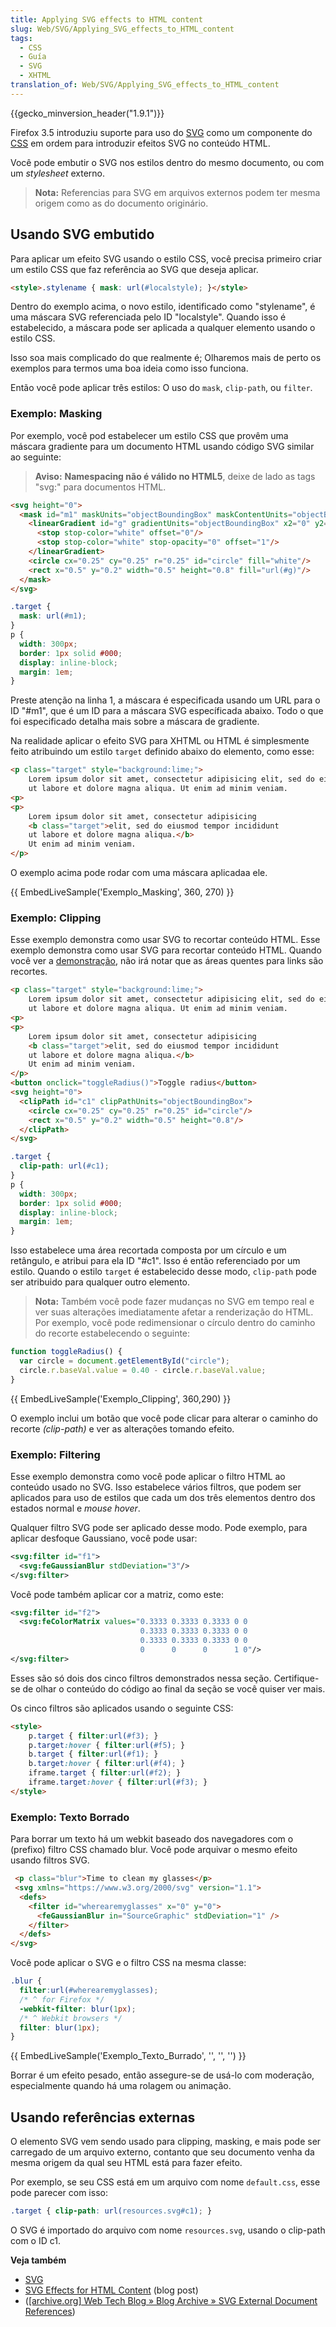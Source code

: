 ```yaml
---
title: Applying SVG effects to HTML content
slug: Web/SVG/Applying_SVG_effects_to_HTML_content
tags:
  - CSS
  - Guía
  - SVG
  - XHTML
translation_of: Web/SVG/Applying_SVG_effects_to_HTML_content
---
```

{{gecko_minversion_header("1.9.1")}}

Firefox 3.5 introduziu suporte para uso do [SVG](/pt-BR/docs/SVG) como um componente do [CSS](/pt-BR/docs/Web/CSS) em ordem para introduzir efeitos SVG no conteúdo HTML.

Você pode embutir o SVG nos estilos dentro do mesmo documento, ou com um _stylesheet_ externo.

> **Nota:** Referencias para SVG em arquivos externos podem ter mesma origem como as do documento originário.

## Usando SVG embutido

Para aplicar um efeito SVG usando o estilo CSS, você precisa primeiro criar um estilo CSS que faz referência ao SVG que deseja aplicar.

```html
<style>.stylename { mask: url(#localstyle); }</style>
```

Dentro do exemplo acima, o novo estilo, identificado como "stylename", é uma máscara SVG referenciada pelo ID "localstyle". Quando isso é estabelecido, a máscara pode ser aplicada a qualquer elemento usando o estilo CSS.

Isso soa mais complicado do que realmente é; Olharemos mais de perto os exemplos para termos uma boa ideia como isso funciona.

Então você pode aplicar três estilos: O uso do `mask`, `clip-path`, ou `filter`.

### Exemplo: Masking

Por exemplo, você pod estabelecer um estilo CSS que provêm uma máscara gradiente para um documento HTML usando código SVG similar ao seguinte:

> **Aviso:** **Namespacing não é válido no HTML5**, deixe de lado as tags "svg:" para documentos HTML.

```html
<svg height="0">
  <mask id="m1" maskUnits="objectBoundingBox" maskContentUnits="objectBoundingBox">
    <linearGradient id="g" gradientUnits="objectBoundingBox" x2="0" y2="1">
      <stop stop-color="white" offset="0"/>
      <stop stop-color="white" stop-opacity="0" offset="1"/>
    </linearGradient>
    <circle cx="0.25" cy="0.25" r="0.25" id="circle" fill="white"/>
    <rect x="0.5" y="0.2" width="0.5" height="0.8" fill="url(#g)"/>
  </mask>
</svg>
```

```css
.target {
  mask: url(#m1);
}
p {
  width: 300px;
  border: 1px solid #000;
  display: inline-block;
  margin: 1em;
}
```

Preste atenção na linha 1, a máscara é especificada usando um URL para o ID "#m1", que é um ID para a máscara SVG específicada abaixo. Todo o que foi especificado detalha mais sobre a máscara de gradiente.

Na realidade aplicar o efeito SVG para XHTML ou HTML é simplesmente feito atribuindo um estilo `target` definido abaixo do elemento, como esse:

```html
<p class="target" style="background:lime;">
    Lorem ipsum dolor sit amet, consectetur adipisicing elit, sed do eiusmod tempor incididunt
    ut labore et dolore magna aliqua. Ut enim ad minim veniam.
<p>
<p>
    Lorem ipsum dolor sit amet, consectetur adipisicing
    <b class="target">elit, sed do eiusmod tempor incididunt
    ut labore et dolore magna aliqua.</b>
    Ut enim ad minim veniam.
</p>
```

O exemplo acima pode rodar com uma máscara aplicadaa ele.

{{ EmbedLiveSample('Exemplo_Masking', 360, 270) }}

### Exemplo: Clipping

Esse exemplo demonstra como usar SVG to recortar conteúdo HTML. Esse exemplo demonstra como usar SVG para recortar conteúdo HTML. Quando você ver a [demonstração](/@api/deki/files/3214/=clipdemo.xhtml), não irá notar que as áreas quentes para links são recortes.

```html
<p class="target" style="background:lime;">
    Lorem ipsum dolor sit amet, consectetur adipisicing elit, sed do eiusmod tempor incididunt
    ut labore et dolore magna aliqua. Ut enim ad minim veniam.
<p>
<p>
    Lorem ipsum dolor sit amet, consectetur adipisicing
    <b class="target">elit, sed do eiusmod tempor incididunt
    ut labore et dolore magna aliqua.</b>
    Ut enim ad minim veniam.
</p>
<button onclick="toggleRadius()">Toggle radius</button>
<svg height="0">
  <clipPath id="c1" clipPathUnits="objectBoundingBox">
    <circle cx="0.25" cy="0.25" r="0.25" id="circle"/>
    <rect x="0.5" y="0.2" width="0.5" height="0.8"/>
  </clipPath>
</svg>
```

```css
.target {
  clip-path: url(#c1);
}
p {
  width: 300px;
  border: 1px solid #000;
  display: inline-block;
  margin: 1em;
}
```

Isso estabelece uma área recortada composta por um círculo e um retângulo, e atribui para ela ID "#c1". Isso é então referenciado por um estilo. Quando o estilo `target` é estabelecido desse modo, `clip-path` pode ser atribuido para qualquer outro elemento.

> **Nota:** Também você pode fazer mudanças no SVG em tempo real e ver suas alterações imediatamente afetar a renderização do HTML. Por exemplo, você pode redimensionar o círculo dentro do caminho do recorte estabelecendo o seguinte:

```js
function toggleRadius() {
  var circle = document.getElementById("circle");
  circle.r.baseVal.value = 0.40 - circle.r.baseVal.value;
}
```

{{ EmbedLiveSample('Exemplo_Clipping', 360,290) }}

O exemplo inclui um botão que você pode clicar para alterar o caminho do recorte _(clip-path)_ e ver as alterações tomando efeito.

### Exemplo: Filtering

Esse exemplo demonstra como você pode aplicar o filtro HTML ao conteúdo usado no SVG. Isso estabelece vários filtros, que podem ser aplicados para uso de estilos que cada um dos três elementos dentro dos estados normal e _mouse hover_.

Qualquer filtro SVG pode ser aplicado desse modo. Pode exemplo, para aplicar desfoque Gaussiano, você pode usar:

```xml
<svg:filter id="f1">
  <svg:feGaussianBlur stdDeviation="3"/>
</svg:filter>
```

Você pode também aplicar cor a matriz, como este:

```xml
<svg:filter id="f2">
  <svg:feColorMatrix values="0.3333 0.3333 0.3333 0 0
                             0.3333 0.3333 0.3333 0 0
                             0.3333 0.3333 0.3333 0 0
                             0      0      0      1 0"/>
</svg:filter>
```

Esses são só dois dos cinco filtros demonstrados nessa seção. Certifique-se de olhar o conteúdo do código ao final da seção se você quiser ver mais.

Os cinco filtros são aplicados usando o seguinte CSS:

```html
<style>
    p.target { filter:url(#f3); }
    p.target:hover { filter:url(#f5); }
    b.target { filter:url(#f1); }
    b.target:hover { filter:url(#f4); }
    iframe.target { filter:url(#f2); }
    iframe.target:hover { filter:url(#f3); }
</style>
```

### Exemplo: Texto Borrado

Para borrar um texto há um webkit baseado dos navegadores com o (prefixo) filtro CSS chamado blur. Você pode arquivar o mesmo efeito usando filtros SVG.

```html
 <p class="blur">Time to clean my glasses</p>
 <svg xmlns="https://www.w3.org/2000/svg" version="1.1">
  <defs>
    <filter id="wherearemyglasses" x="0" y="0">
      <feGaussianBlur in="SourceGraphic" stdDeviation="1" />
    </filter>
  </defs>
</svg>
```

Você pode aplicar o SVG e o filtro CSS na mesma classe:

```css
.blur {
  filter:url(#wherearemyglasses);
  /* ^ for Firefox */
  -webkit-filter: blur(1px);
  /* ^ Webkit browsers */
  filter: blur(1px);
}
```

{{ EmbedLiveSample('Exemplo_Texto_Burrado', '', '', '') }}

Borrar é um efeito pesado, então assegure-se de usá-lo com moderação, especialmente quando há uma rolagem ou animação.

## Usando referências externas

O elemento SVG vem sendo usado para clipping, masking, e mais pode ser carregado de um arquivo externo, contanto que seu documento venha da mesma origem da qual seu HTML está para fazer efeito.

Por exemplo, se seu CSS está em um arquivo com nome `default.css`, esse pode parecer com isso:

```css
.target { clip-path: url(resources.svg#c1); }
```

O SVG é importado do arquivo com nome `resources.svg`, usando o clip-path com o ID c1.

**Veja também**

- [SVG](/pt-BR/docs/SVG)
- [SVG Effects for HTML Content](https://robert.ocallahan.org/2008/06/applying-svg-effects-to-html-content_04.html) (blog post)
- ([\[archive.org\] Web Tech Blog » Blog Archive » SVG External Document References](https://web.archive.org/web/20120512132948/https://developer.mozilla.org/web-tech/2008/10/10/svg-external-document-references/))
